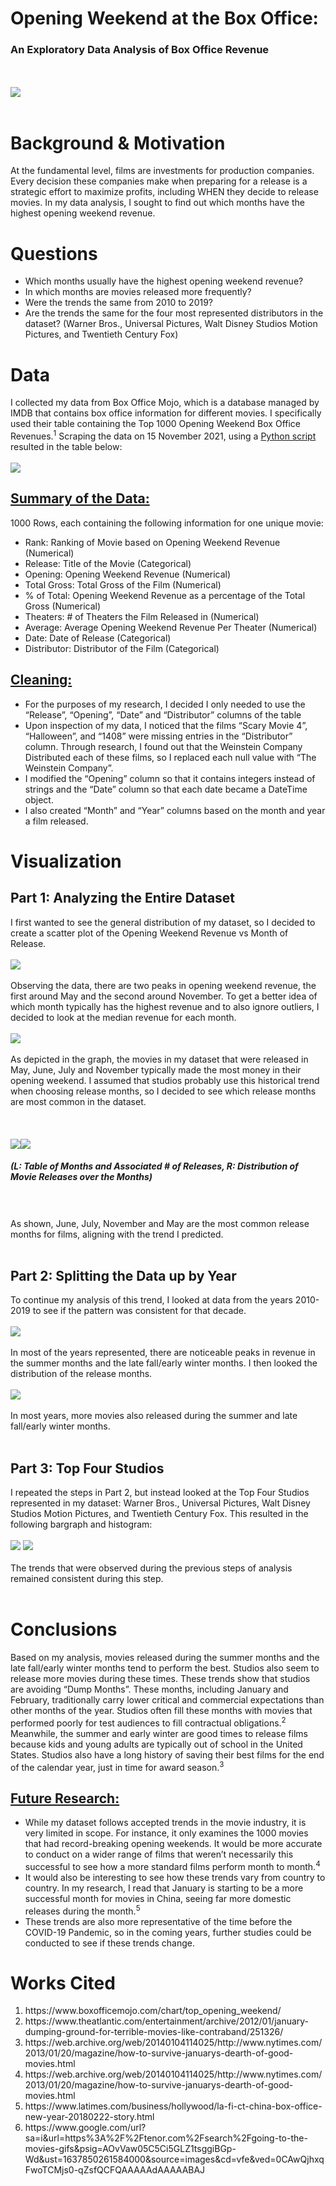 # Opening Weekend at the Box Office:
### An Exploratory Data Analysis of Box Office Revenue
<br></br>
<img src="img/popcorn.gif">
<br></br>
# Background & Motivation
At the fundamental level, films are investments for production companies. Every decision these companies make when preparing for a release is a strategic effort to maximize profits, including WHEN they decide to release movies. In my data analysis, I sought to find out which months have the highest opening weekend revenue.

# Questions
<ul>
	<li>Which months usually have the highest opening weekend revenue?</li>
	<li>In which months are movies released more frequently?</li>
	<li>Were the trends the same from 2010 to 2019?</li>
	<li>Are the trends the same for the four most represented distributors in the dataset? (Warner Bros., Universal Pictures, Walt Disney Studios Motion Pictures, and Twentieth Century Fox)</li>
</ul>

# Data
I collected my data from Box Office Mojo, which is a database managed by IMDB that contains box office information for different movies. I specifically used their table containing the Top 1000 Opening Weekend Box Office Revenues.<sup>1</sup> Scraping the data on 15 November 2021, using a <a href="src/create_csv.py">Python script</a> resulted in the table below:
<br></br>
<img src="img/data.png">

## <u>Summary of the Data:</u>
1000 Rows, each containing the following information for one unique movie:
<ul>
	<li>Rank: Ranking of Movie based on Opening Weekend Revenue (Numerical)</li>
	<li>Release: Title of the Movie (Categorical)</li>
	<li>Opening: Opening Weekend Revenue (Numerical)</li>
	<li>Total Gross: Total Gross of the Film (Numerical)</li>
	<li>% of Total: Opening Weekend Revenue as a percentage of the Total Gross (Numerical)</li>
	<li>Theaters: # of Theaters the Film Released in (Numerical)</li>
	<li>Average: Average Opening Weekend Revenue Per Theater (Numerical)</li>
	<li>Date: Date of Release (Categorical)</li>
	<li>Distributor: Distributor of the Film (Categorical)</li>
</ul>

## <u>Cleaning:</u>
<ul>
	<li>For the purposes of my research, I decided I only needed to use the “Release”, “Opening”, “Date” and “Distributor” columns of the table</li>
	<li>Upon inspection of my data, I noticed that the films “Scary Movie 4”, “Halloween”, and “1408” were missing entries in the “Distributor” column. Through research, I found out that the Weinstein Company Distributed each of these films, so I replaced each null value with “The Weinstein Company”.</li>
	<li>I modified the “Opening” column so that it contains integers instead of strings and the “Date” column so that each date became a DateTime object.</li>
	<li>I also created “Month” and “Year” columns based on the month and year a film released.</li>
</ul>

# Visualization
## Part 1: Analyzing the Entire Dataset
I first wanted to see the general distribution of my dataset, so I decided to create a scatter plot of the Opening Weekend Revenue vs Month of Release.
<br></br>
<img src="img/scatter.png">
<br></br>
Observing the data, there are two peaks in opening weekend revenue, the first around May and the second around November. To get a better idea of which month typically has the highest revenue and to also ignore outliers, I decided to look at the median revenue for each month.
<br></br>
<img src="img/bar.png">
<br></br>
As depicted in the graph, the movies in my dataset that were released in May, June, July and November typically made the most money in their opening weekend. I assumed that studios probably use this historical trend when choosing release months, so I decided to see which release months are most common in the dataset.
<br></br>
<br></br>
<img src="img/month-count.png"><img src="img/hist.png">

##### (L: Table of Months and Associated # of Releases, R: Distribution of Movie Releases over the Months)
<br></br>
As shown, June, July, November and May are the most common release months for films, aligning with the trend I predicted.
<br></br>

## Part 2: Splitting the Data up by Year
To continue my analysis of this trend, I looked at data from the years 2010-2019 to see if the pattern was consistent for that decade.
<br></br>
<img src="img/year-bar1.png">
<br></br>
In most of the years represented, there are noticeable peaks in revenue in the summer months and the late fall/early winter months. I then looked the distribution of the release months.
<br></br>
<img src="img/year-hist1.png">
<br></br>
In most years, more movies also released during the summer and late fall/early winter months.
<br></br>

## Part 3: Top Four Studios
I repeated the steps in Part 2, but instead looked at the Top Four Studios represented in my dataset: Warner Bros., Universal Pictures, Walt Disney Studios Motion Pictures, and Twentieth Century Fox. This resulted in the following bargraph and histogram:
<br></br>
<img src="img/studio-bar.png">
<img src="img/studio-hist.png">
<br></br>
The trends that were observed during the previous steps of analysis remained consistent during this step.
<br></br>

# Conclusions
Based on my analysis, movies released during the summer months and the late fall/early winter months tend to perform the best. Studios also seem to release more movies during these times. These trends show that studios are avoiding “Dump Months”. These months, including January and February, traditionally carry lower critical and commercial expectations than other months of the year. Studios often fill these months with movies that performed poorly for test audiences to fill contractual obligations.<sup>2</sup> Meanwhile, the summer and early winter are good times to release films because kids and young adults are typically out of school in the United States. Studios also have a long history of saving their best films for the end of the calendar year, just in time for award season.<sup>3</sup>

## <u>Future Research:</u>
<ul>
<li>While my dataset follows accepted trends in the movie industry, it is very limited in scope. For instance, it only examines the 1000 movies that had record-breaking opening weekends. It would be more accurate to conduct on a wider range of films that weren’t necessarily this successful to see how a more standard films perform month to month.<sup>4</sup></li>
<li>It would also be interesting to see how these trends vary from country to country. In my research, I read that January is starting to be a more successful month for movies in China, seeing far more domestic releases during the month.<sup>5</sup></li>
<li>These trends are also more representative of the time before the COVID-19 Pandemic, so in the coming years, further studies could be conducted to see if these trends change.</li>
</ul>

# Works Cited
<ol>
<li>https://www.boxofficemojo.com/chart/top_opening_weekend/</li>
<li>https://www.theatlantic.com/entertainment/archive/2012/01/january-dumping-ground-for-terrible-movies-like-contraband/251326/</li>
<li>https://web.archive.org/web/20140104114025/http://www.nytimes.com/2013/01/20/magazine/how-to-survive-januarys-dearth-of-good-movies.html</li>
<li>https://web.archive.org/web/20140104114025/http://www.nytimes.com/2013/01/20/magazine/how-to-survive-januarys-dearth-of-good-movies.html</li>
<li>https://www.latimes.com/business/hollywood/la-fi-ct-china-box-office-new-year-20180222-story.html</li>
<li>https://www.google.com/url?sa=i&url=https%3A%2F%2Ftenor.com%2Fsearch%2Fgoing-to-the-movies-gifs&psig=AOvVaw05C5Ci5GLZ1tsggiBGp-Wd&ust=1637850261584000&source=images&cd=vfe&ved=0CAwQjhxqFwoTCMjs0-qZsfQCFQAAAAAdAAAAABAJ</li>
</ol>

